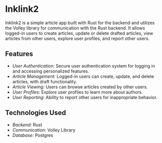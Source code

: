 # Inklink2

Inklink2 is a simple article app built with Rust for the backend and utilizes the Volley library for communication with the Rust backend. It allows logged-in users to create articles, update or delete drafted articles, view articles from other users, explore user profiles, and report other users.

## Features

- *User Authentication:* Secure user authentication system for logging in and accessing personalized features.
- *Article Management:* Logged-in users can create, update, and delete articles, with draft functionality.
- *Article Viewing:* Users can browse articles created by other users.
- *User Profiles:* Explore user profiles to learn more about authors.
- *User Reporting:* Ability to report other users for inappropriate behavior.

## Technologies Used

- *Backend:* Rust
- *Communication:* Volley Library
- *Database:* Postgres
